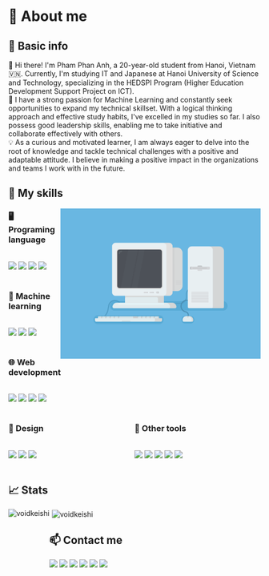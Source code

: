 <h1>🔭 About me</h1>
<h2>📌 Basic info</h2>

👋 Hi there! I'm Pham Phan Anh, a 20-year-old student from Hanoi, Vietnam 🇻🇳. Currently, I'm studying IT and Japanese at Hanoi University of Science and Technology, specializing in the HEDSPI Program (Higher Education Development Support Project on ICT).  
🌱 I have a strong passion for Machine Learning and constantly seek opportunities to expand my technical skillset. With a logical thinking approach and effective study habits, I've excelled in my studies so far. I also possess good leadership skills, enabling me to take initiative and collaborate effectively with others.  
💡 As a curious and motivated learner, I am always eager to delve into the root of knowledge and tackle technical challenges with a positive and adaptable attitude. I believe in making a positive impact in the organizations and teams I work with in the future.

<h2>🎯 My skills</h2>

<img align="right" alt="GIF" width=400px src="coding.gif">

<h3>🖥️ Programing language</h3>
<br>
<div align="left">
    <img src="https://img.shields.io/badge/C-00599C?style=for-the-badge&logo=c&logoColor=white">
    <img src="https://img.shields.io/badge/C%2B%2B-00599C?style=for-the-badge&logo=c%2B%2B&logoColor=white">
    <img src="https://img.shields.io/badge/Python-FFD43B?style=for-the-badge&logo=python&logoColor=blue">
    <img src="https://img.shields.io/badge/Assembly-808080?style=for-the-badge&logo=assemblyscript&logoColor=blue">
</div>

<br>
<h3>🤖 Machine learning</h3>
<br>
<div align="left">
    <img src="https://img.shields.io/badge/PyTorch-EE4C2C?style=for-the-badge&logo=pytorch&logoColor=white">
    <img src="https://img.shields.io/badge/TensorFlow-FF6F00?style=for-the-badge&logo=TensorFlow&logoColor=white">
    <img src="https://img.shields.io/badge/scikit_learn-F7931E?style=for-the-badge&logo=scikit-learn&logoColor=white">
</div>

<br>
<h3>🌐 Web development</h3>
<br>
<div align="left">
    <img src="https://img.shields.io/badge/HTML5-E34F26?style=for-the-badge&logo=html5&logoColor=white">
    <img src="https://img.shields.io/badge/CSS3-1572B6?style=for-the-badge&logo=css3&logoColor=white">
    <img src="https://img.shields.io/badge/JavaScript-323330?style=for-the-badge&logo=javascript&logoColor=F7DF1E">
    <img src="https://img.shields.io/badge/Microsoft_SQL_Server-CC2927?style=for-the-badge&logo=microsoft-sql-server&logoColor=white">
</div>

<br>

<div style="display: flex;">
    <div align="left" style="flex: 1;">
        <h3>🎨 Design</h3>
        <br>
        <div align="left">
            <img src="https://img.shields.io/badge/Canva-40DDFF?&style=for-the-badge&logo=Canva&logoColor=white">
            <img src="https://img.shields.io/badge/Figma-F24E1E?style=for-the-badge&logo=figma&logoColor=white">
            <img src="https://img.shields.io/badge/Streamlit-FF4B4B?style=for-the-badge&logo=Streamlit&logoColor=white">
        </div>
    </div>
    <div align="right" style="flex: 1;">
        <h3 align="left">🧰 Other tools</h3>
        <br>
        <div align="left">
            <img src="https://img.shields.io/badge/GIT-E44C30?style=for-the-badge&logo=git&logoColor=white">
            <img src="https://img.shields.io/badge/PowerBI-F2C811?style=for-the-badge&logo=Power%20BI&logoColor=white">
            <img src="https://img.shields.io/badge/VSCode-0078D4?style=for-the-badge&logo=visual%20studio%20code&logoColor=white">
            <img src="https://img.shields.io/badge/Markdown-000000?style=for-the-badge&logo=markdown&logoColor=white">
            <img src="https://img.shields.io/badge/Notion-000000?style=for-the-badge&logo=notion&logoColor=white">
        </div>
    </div>
</div>

<br>
<h2>📈 Stats</h2>

<img align="left" src="https://github-readme-stats.vercel.app/api?username=VoidKeishi&theme=tokyonight&show_icons=true&hide_border=true&count_private=true" alt="voidkeishi" height=150/>
<span style="margin-left: 5px;"></span>
<img align="center" src="https://github-readme-streak-stats.herokuapp.com/?user=VoidKeishi&theme=tokyonight&hide_border=true" alt="voidkeishi" height=150/>

<h2>📫 Contact me</h2>

<div align="left">
    <a href="https://www.facebook.com/nerdy.keishi/" target="_blank"><img src="https://img.shields.io/badge/Facebook-1877F2?style=for-the-badge&logo=facebook&logoColor=white"></a>
    <a href="https://www.linkedin.com/in/voidkeishi314" target="_blank"><img src="https://img.shields.io/badge/LinkedIn-0077B5?style=for-the-badge&logo=linkedin&logoColor=white"></a>
    <a href="https://www.kaggle.com/keishi" target="_blank"><img src="https://img.shields.io/badge/Kaggle-20BEFF?style=for-the-badge&logo=Kaggle&logoColor=white"></a>
    <a href="https://leetcode.com/nerdy_keishi/" target="_blank"><img src="https://img.shields.io/badge/-LeetCode-FFA116?style=for-the-badge&logo=LeetCode&logoColor=black"></a>
    <a href="https://stackoverflow.com/users/18978207/keishi-wanna-know" target="_blank"><img src="https://img.shields.io/badge/Stack_Overflow-FE7A16?style=for-the-badge&logo=stack-overflow&logoColor=white"></a>
    <a href="https://mail.google.com/mail/u/0/#search/phananha4%40gmail.com" target="_blank"><img src="https://img.shields.io/badge/Gmail-D14836?style=for-the-badge&logo=gmail&logoColor=white"></a>
</div>
